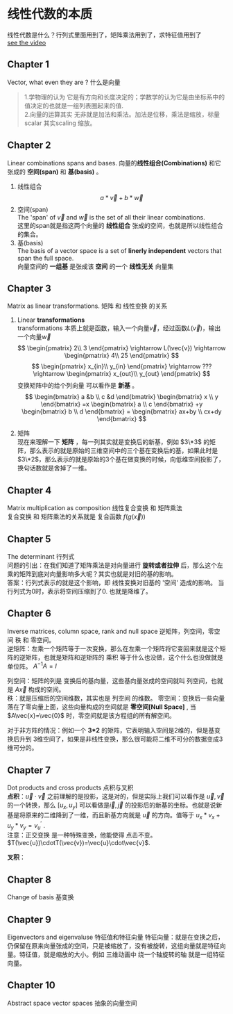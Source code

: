 # 线性代数的本质
线性代数是什么？行列式里面用到了，矩阵乘法用到了，求特征值用到了  
[see the video](https://www.bilibili.com/video/BV1ys411472E)
## Chapter 1
Vector, what even they are ? 什么是向量
> 1.学物理的认为 它是有方向和长度决定的；学数学的认为它是由坐标系中的值决定的也就是一组列表圈起来的值.   
   2.向量的运算其实 无非就是加法和乘法。加法是位移，乘法是缩放，标量scalar 其实scaling 缩放。

## Chapter 2
Linear combinations spans and bases. 向量的**线性组合(Combinations)** 和它张成的 **空间(span)** 和 **基(basis)** 。    
1. 线性组合 $$ a*\vec{v}+b*\vec{w} $$
2. 空间(span)   
   The 'span' of $\vec{v}$ and $\vec{w}$ is the set of all their linear combinations.   
   这里的span就是指这两个向量的 **线性组合** 张成的空间，也就是所以线性组合的集合。  
3. 基(basis)   
   The basis of a vector space is a set of **linerly independent** vectors that span the full space.    
   向量空间的 **一组基** 是张成该 **空间** 的一个 **线性无关** 向量集

## Chapter 3
Matrix as linear transformations.  矩阵 和 线性变换 的关系   
1. Linear **transformations**   
   transformations 本质上就是函数，输入一个向量$\vec{v}$，经过函数$L(\vec{v})$，输出一个向量$\vec{w}$
$$
\begin{pmatrix}
2\\   
3
\end{pmatrix}
\rightarrow 
L(\vec{v})
\rightarrow 
\begin{pmatrix}
4\\   
25
\end{pmatrix} 
$$
$$
\begin{pmatrix}
x_{in}\\ 
y_{in}
\end{pmatrix}
\rightarrow 
???
\rightarrow 
\begin{pmatrix}
x_{out}\\ 
y_{out}
\end{pmatrix}
$$
变换矩阵中的给个列向量 可以看作是 **新基** 。
$$
\begin{bmatrix}
a &b \\     
c &d
\end{bmatrix}
\begin{bmatrix}
x \\     
y
\end{bmatrix}
=x
\begin{bmatrix}
a \\      
c
\end{bmatrix}
+y
\begin{bmatrix}
b \\      
d
\end{bmatrix}
=
\begin{bmatrix}
ax+by \\       
cx+dy
\end{bmatrix}
$$

2. 矩阵   
现在来理解一下 **矩阵** ，每一列其实就是变换后的新基，例如 $3\*3$ 的矩阵，那么表示的就是原始的三维空间中的三个基在变换后的基，如果此时是 $3\*2$，那么表示的就是原始的3个基在做变换的时候，向低维空间投影了，换句话数就是舍掉了一维。
## Chapter 4 
Matrix multiplication as composition 线性复合变换 和 矩阵乘法   
复合变换 和 矩阵乘法的关系就是 复合函数 $f(g(\vec{x}))$

## Chapter 5 
The determinant 行列式   
问题的引出：在我们知道了矩阵乘法是对向量进行 **旋转或者拉伸** 后，那么这个左乘的矩阵到底对向量影响多大呢？其实也就是对旧的基的影响。   
答案：行列式表示的就是这个影响，即 线性变换对旧基的 '空间' 造成的影响。 当行列式为0时，表示将空间压缩到了0. 也就是降维了。

## Chapter 6 
Inverse matrices, column space, rank and null space 逆矩阵，列空间，零空间 秩 和 零空间。   
逆矩阵：左乘一个矩阵等于一次变换，那么在左乘一个矩阵将它变回来就是这个矩阵的逆矩阵，也就是矩阵和逆矩阵的 乘积 等于什么也没做，这个什么也没做就是 单位阵。
$A^{-1}A=I$   

列空间：矩阵的列是 变换后的基向量，这些基向量张成的空间就叫 列空间，也就是 $A\vec{x}$ 构成的空间。   
秩：就是压缩后的空间维数，其实也是 列空间 的维数。
零空间：变换后一些向量落在了零向量上面，这些向量构成的空间就是 **零空间[Null Space]** , 当 $A\vec{x}=\vec{0}$ 时，零空间就是该方程组的所有解空间。

对于非方阵的情况：例如一个 **3*2** 的矩阵，它表明输入空间是2维的，但是基变换后升到 3维空间了，如果是非线性变换，那么很可能将二维不可分的数据变成3维可分的。
## Chapter 7
Dot products and cross products 点积与叉积   
**点积**：$\vec{u}\cdot\vec{v}$ 之前理解的是投影，这是对的，但是实际上我们可以看作是 $\vec{u},\vec{v}$ 的一个转换，那么 $[u_{x},u_{y}]$ 可以看做是$\vec{i},\vec{j}$ 的投影后的新基的坐标。也就是说新基是将原来的二维降到了一维，而且新基方向就是 $\vec{u}$ 的方向。值等于 $u_{x}*v_{x}+u_{y}*v_{y} = v^{'}_{u}$ .    
注意：正交变换 是一种特殊变换，他能使得 点击不变。$T(\vec{u})\cdotT(\vec{v})=\vec{u}\cdot\vec{v}$.


**叉积**：


## Chapter 8 
Change of basis 基变换


## Chapter 9 
Eigenvectors and eigenvaluse 特征值和特征向量
特征向量：就是在变换之后，仍保留在原来向量张成的空间，只是被缩放了，没有被旋转，这组向量就是特征向量。特征值，就是缩放的大小。例如 三维动画中 绕一个轴旋转的轴 就是一组特征向量。

## Chapter 10 
Abstract space vector spaces 抽象的向量空间






